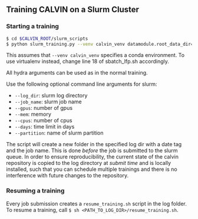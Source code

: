 ##	Training CALVIN on a Slurm Cluster
### Starting a training
```bash
$ cd $CALVIN_ROOT/slurm_scripts
$ python slurm_training.py --venv calvin_venv datamodule.root_data_dir=/path/to/dataset/
```
This assumes that `--venv calvin_venv` specifies a conda environment.
To use virtualenv instead, change line 18 of sbatch_lfp.sh accordingly.

All hydra arguments can be used as in the normal training.

Use the following optional command line arguments for slurm:
- `--log_dir`: slurm log directory
- `--job_name`: slurm job name
- `--gpus`: number of gpus
- `--mem`: memory
- `--cpus`: number of cpus
- `--days`: time limit in days
- `--partition`: name of slurm partition

The script will create a new folder in the specified log dir with a date tag and the job name.
This is done *before* the job is submitted to the slurm queue.
In order to ensure reproducibility, the current state of the calvin repository
is copied to the log directory at *submit time* and is
locally installed, such that you can schedule multiple trainings and there is no interference with
future changes to the repository.

### Resuming a training
Every job submission creates a `resume_training.sh` script in the log folder. To resume a training,
call `$ sh <PATH_TO_LOG_DIR>/resume_training.sh`.
